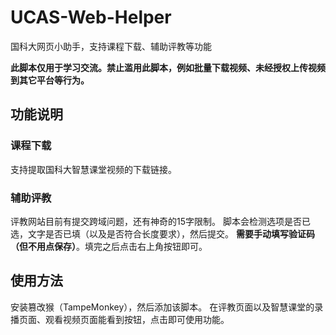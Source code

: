 # UCAS-Web-Helper
国科大网页小助手，支持课程下载、辅助评教等功能

**此脚本仅用于学习交流。禁止滥用此脚本，例如批量下载视频、未经授权上传视频到其它平台等行为。**

## 功能说明

### 课程下载

支持提取国科大智慧课堂视频的下载链接。

### 辅助评教

评教网站目前有提交跨域问题，还有神奇的15字限制。
脚本会检测选项是否已选，文字是否已填（以及是否符合长度要求），然后提交。
**需要手动填写验证码（但不用点保存）**。填完之后点击右上角按钮即可。

## 使用方法

安装篡改猴（TampeMonkey），然后添加该脚本。
在评教页面以及智慧课堂的录播页面、观看视频页面能看到按钮，点击即可使用功能。

